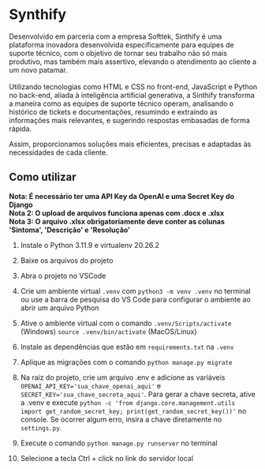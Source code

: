 <h1>Synthify</h1>

Desenvolvido em parceria com a empresa Softtek,  Sinthify é uma plataforma inovadora desenvolvida especificamente para  equipes de suporte técnico,
com o objetivo de tornar seu trabalho não só mais produtivo, mas também mais assertivo, elevando o atendimento ao  cliente a um novo patamar.
 <br><br>Utilizando tecnologias como HTML e CSS no front-end, JavaScript e Python no back-end, aliada à inteligência artificial generativa, 
a Sinthify transforma a maneira como as equipes de suporte técnico operam, analisando o histórico de tickets e documentações, 
resumindo e extraindo as informações mais relevantes, e sugerindo  respostas embasadas de forma rápida.

Assim, proporcionamos soluções  mais eficientes, precisas e adaptadas às necessidades de cada cliente.

<h2>Como utilizar</h2>

<b>Nota: É necessário ter uma API Key da OpenAI e uma Secret Key do Django</b>
<br><b>Nota 2: O upload de arquivos funciona apenas com .docx e .xlsx</b>
<br><b>Nota 3: O arquivo .xlsx obrigatoriamente deve conter as colunas 'Sintoma', 'Descrição' e 'Resolução'</b>

1. Instale o Python 3.11.9 e virtualenv 20.26.2

2. Baixe os arquivos do projeto

3. Abra o projeto no VSCode

4. Crie um ambiente virtual `.venv` com `python3 -m venv .venv` no terminal ou use a barra de pesquisa do VS Code para configurar o ambiente ao abrir um arquivo Python

5. Ative o ambiente virtual com o comando `.venv/Scripts/activate` (Windows) `source .venv/bin/activate` (MacOS/Linux)

6. Instale as dependências que estão em `requirements.txt` na `.venv`

7. Aplique as migrações com o comando `python manage.py migrate`

8. Na raiz do projeto, crie um arquivo .env e adicione as variáveis `OPENAI_API_KEY='sua_chave_openai_aqui'` e `SECRET_KEY='sua_chave_secreta_aqui'`. Para gerar a chave secreta, ative a .venv e execute `python -c 'from django.core.management.utils import get_random_secret_key; print(get_random_secret_key())'` no console. Se ocorrer algum erro, insira a chave diretamente no `settings.py`.

9. Execute o comando `python manage.py runserver` no terminal

10. Selecione a tecla Ctrl + click no link do servidor local
 
 
